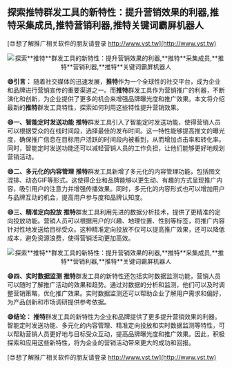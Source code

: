 ## **探索**推特**群发工具的新特性：提升营销效果的利器,**推特**采集成员,**推特**营销利器,**推特**关键词霸屏机器人**

[😍想了解推广相关软件的朋友请登录 http://www.vst.tw](http://www.vst.tw)

 <center><img src="https://vst.tw/MP4/tuiguang/png/4.png" alt="探索**推特**群发工具的新特性：提升营销效果的利器,**推特**采集成员,**推特**营销利器,**推特**关键词霸屏机器人"></center>

**😄引言：**
随着社交媒体的迅速发展，**推特**作为一个全球性的社交平台，成为企业和品牌进行营销宣传的重要渠道之一。而**推特**群发工具作为营销推广的利器，不断演化和创新，为企业提供了更多的机会来增强品牌曝光度和推广效果。本文将介绍最新的**推特**群发工具特性，探索如何利用这些特性提升营销效果。

**😄一、智能定时发送功能**
**推特**群发工具引入了智能定时发送功能，使得营销人员可以根据受众的在线时间段，选择最佳的发布时间。这一特性能够提高推文的曝光度，确保推广信息在目标用户活跃的时间段内被看到，从而增加点击率和转化率。同时，智能定时发送功能还可以减轻营销人员的工作负担，让他们能够更好地规划营销活动。

**😄二、多元化的内容管理**
**推特**群发工具新增了多元化的内容管理功能，包括图文混排、动态GIF等形式。这使得企业和品牌能够以更生动、有趣的方式呈现推广内容，吸引用户的注意力并增强传播效果。同时，多元化的内容形式也可以增加用户与品牌互动的机会，提高用户参与度和品牌认知度。

**😄三、精准定向投放**
**推特**群发工具利用先进的数据分析技术，提供了更精准的定向投放功能。营销人员可以根据用户的兴趣、地理位置、性别等标签，将推广内容针对性地发送给目标受众。这种精准定向投放不仅可以提高推广效果，还可以降低成本，避免资源浪费，使得营销活动更加高效。

 <center><img src="https://vst.tw/MP4/tuiguang/png/4.png" alt="探索**推特**群发工具的新特性：提升营销效果的利器,**推特**采集成员,**推特**营销利器,**推特**关键词霸屏机器人"></center>

**😄四、实时数据监测**
**推特**群发工具的新特性还包括实时数据监测功能，营销人员可以随时了解推广活动的效果和趋势。通过对数据的分析和监测，他们可以及时调整营销策略，优化推广效果。实时数据监测还可以帮助企业了解用户需求和偏好，为产品创新和市场调研提供参考依据。

**😄结论：**
**推特**群发工具的新特性为企业和品牌提供了更多提升营销效果的利器。智能定时发送功能、多元化的内容管理、精准定向投放和实时数据监测等特性，可以帮助营销人员更好地与目标受众互动，提高品牌曝光度和推广效果。因此，积极探索和应用这些新特性，将为企业的营销活动带来更大的成功和回报。

[😍想了解推广相关软件的朋友请登录 http://www.vst.tw](http://www.vst.tw)



